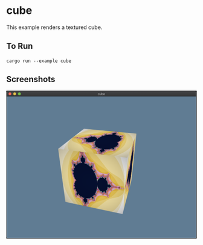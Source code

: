 # cube

This example renders a textured cube.

## To Run

```
cargo run --example cube
```

## Screenshots

![Cube example](./screenshot.png)
